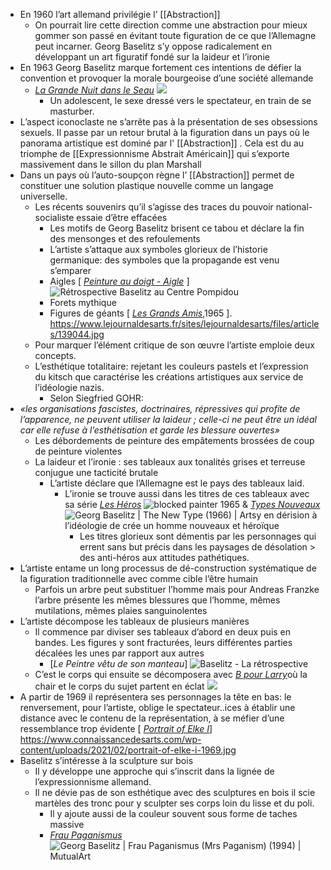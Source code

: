 - En 1960 l’art allemand privilégie l’ [[Abstraction]]
	- On pourrait lire cette direction comme une abstraction pour mieux gommer son passé en évitant toute figuration de ce que l’Allemagne peut incarner. Georg Baselitz s’y oppose radicalement en développant un art figuratif fondé sur la laideur et l’ironie
- En 1963 Georg Baselitz marque fortement ces intentions de défier la convention et provoquer la morale bourgeoise d’une société allemande
	- [*La Grande Nuit dans le Seau*](https://www.paperblog.fr/7347395/grande-retrospective-georg-baselitz-a-la-haus-der-kunst-de-munich/) ![](https://media.paperblog.fr/i/734/7347395/grande-retrospective-georg-baselitz-haus-der--R-BDG3bB.jpeg)
		- Un adolescent, le sexe dressé vers le spectateur, en train de se masturber.
- L’aspect iconoclaste ne s’arrête pas à la présentation de ses obsessions sexuels. Il passe par un retour brutal à la figuration dans un pays où le panorama artistique est dominé par l' [[Abstraction]] . Cela est du au triomphe de [[Expressionnisme Abstrait Américain]] qui s’exporte massivement dans le sillon du plan Marshall
- Dans un pays où l’auto-soupçon règne l’ [[Abstraction]] permet de constituer une solution plastique nouvelle comme un langage universelle.
	- Les récents souvenirs qu’il s’agisse des traces du pouvoir national-socialiste essaie d’être effacées
		- Les motifs de Georg Baselitz brisent ce tabou et déclare la fin des mensonges et des refoulements
		- L’artiste s’attaque aux symboles glorieux de l’historie germanique: des symboles que la propagande est venu s’emparer
		- Aigles [ [*Peinture au doigt - Aigle*](https://www.gazette-drouot.com/article/retrospective-baselitz-au-centre-pompidou/29237) ] ![Rétrospective Baselitz au Centre Pompidou ](https://medias.gazette-drouot.com/prod/medias/mediatheque/88877.jpg)
		- Forets mythique
		- Figures de géants [ [*Les Grands Amis*](https://www.lejournaldesarts.fr/expositions/les-antiheros-allemands-de-baselitz-130035),1965 ]. https://www.lejournaldesarts.fr/sites/lejournaldesarts/files/articles/139044.jpg
	- Pour marquer l’élément critique de son œuvre l’artiste emploie deux concepts.
	- L’esthétique totalitaire: rejetant les couleurs pastels et l’expression du kitsch que caractérise les créations artistiques aux service de l’idéologie nazis.
		- Selon Siegfried GOHR:
- *«les organisations fascistes, doctrinaires, répressives qui profite de l’apparence, ne peuvent utiliser la laideur ; celle-ci ne peut être un idéal car elle refuse à l’esthétisation et garde les blessure ouvertes»*
	- Les débordements de peinture des empâtements brossées de coup de peinture violentes
	- La laideur et l’ironie : ses tableaux aux tonalités grises et terreuse conjugue une tacticité brutale
		- L’artiste déclare que l’Allemagne est le pays des tableaux laid.
			- L’ironie se trouve aussi dans les titres de ces tableaux avec sa série [*Les Héros*](https://www.guggenheim-bilbao.eus/fr/expositions/georg-baselitz-les-heros) ![blocked painter 1965](https://cms.guggenheim-bilbao.eus/uploads/2021/02/blocked-painter-1965.jpg) & [*Types Nouveaux*](https://www.artsy.net/artwork/georg-baselitz-the-new-type)![Georg Baselitz | The New Type (1966) | Artsy](https://d7hftxdivxxvm.cloudfront.net/?height=800&quality=85&resize_to=fit&src=https%3A%2F%2Fd32dm0rphc51dk.cloudfront.net%2FXBNWA-fc06QvzrGxtjmaQA%2Fnormalized.jpg&width=634)  en dérision à l’idéologie de crée un homme nouveaux et héroïque
				- Les titres glorieux sont démentis par les personnages qui errent sans but précis dans les paysages de désolation > des anti-héros aux attitudes pathétiques.
- L’artiste entame un long processus de dé-construction systématique de la figuration traditionnelle avec comme cible l’être humain
	- Parfois un arbre peut substituer l’homme mais pour Andreas Franzke l’arbre présente les mêmes blessures que l’homme, mêmes mutilations, mêmes plaies sanguinolentes
- L’artiste décompose les tableaux de plusieurs manières
	- Il commence par diviser ses tableaux d’abord en deux puis en bandes. Les figures y sont fracturées, leurs différentes parties décalées les unes par rapport aux autres
		- [*Le Peintre vêtu de son manteau*] ![Baselitz - La rétrospective](https://www.spectacles-selection.com/archives/expositions/fiche_expo_B/baselitz-la-retrospective-V/05-peintre-en-manteau-a.jpg)
	- C’est le corps qui ensuite se décomposera avec [*B pour Larry*](https://culturieuse.blog/2018/03/03/georg-baselitz-1938-§-art-et-allemagne/)où la chair et le corps du sujet partent en éclat ![](https://culturieuse.files.wordpress.com/2018/03/2aedc52d08cab79e0013fb2e876b32e8.jpg?w=768&h=1021)
- A partir de 1969 il représentera ses personnages la tête en bas: le renversement, pour l’artiste, oblige le spectateur..ices à établir une distance avec le contenu de la représentation, à se méfier d’une ressemblance trop évidente [ [*Portrait of Elke I*](https://www.metmuseum.org/art/collection/search/844405)] https://www.connaissancedesarts.com/wp-content/uploads/2021/02/portrait-of-elke-i-1969.jpg
- Baselitz s’intéresse à la sculpture sur bois
	- Il y développe une approche qui s’inscrit dans la lignée de l’expressionnisme allemand.
	- Il ne dévie pas de son esthétique avec des sculptures en bois il scie martèles des tronc pour y sculpter ses corps loin du lisse et du poli.
		- Il y ajoute aussi de la couleur souvent sous forme de taches massive
		- [*Frau Paganismus*](https://www.christies.com/about-us/press-archive/details?PressReleaseID=10786) ![Georg Baselitz | Frau Paganismus (Mrs Paganism) (1994) | MutualArt](https://media.mutualart.com/Images//2023_02/16/10/102641949/georg-baselitz-frau-paganismus--mrs-paga-6UXNE.Jpeg)